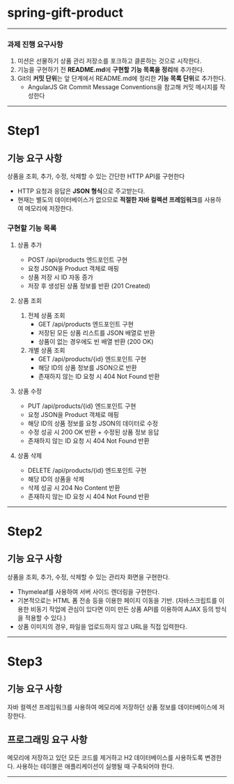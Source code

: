# spring-gift-product

---

### 과제 진행 요구사항

1. 미션은 선물하기 상품 관리 저장소를 포크하고 클론하는 것으로 시작한다.
2. 기능을 구현하기 전 **README.md**에 **구현할 기능 목록을 정리**해 추가한다.
3. Git의 **커밋 단위**는 앞 단계에서 README.md에 정리한 **기능 목록 단위**로 추가한다.
    * AngularJS Git Commit Message Conventions을 참고해 커밋 메시지를 작성한다

---

# Step1

## 기능 요구 사항

상품을 조회, 추가, 수정, 삭제할 수 있는 간단한 HTTP API를 구현한다

* HTTP 요청과 응답은 **JSON 형식**으로 주고받는다.
* 현재는 별도의 데이터베이스가 없으므로 **적절한 자바 컬렉션 프레임워크**를 사용하여 메모리에 저장한다.

### 구현할 기능 목록

1. 상품 추가
    * POST /api/products 엔드포인트 구현
    * 요청 JSON을 Product 객체로 매핑
    * 상품 저장 시 ID 자동 증가
    * 저장 후 생성된 상품 정보를 반환 (201 Created)


2. 상품 조회
    1. 전체 상품 조회
        * GET /api/products 엔드포인트 구현
        * 저장된 모든 상품 리스트를 JSON 배열로 반환
        * 상품이 없는 경우에도 빈 배열 반환 (200 OK)
    2. 개별 상품 조회
        * GET /api/products/{id} 엔드포인트 구현
        * 해당 ID의 상품 정보를 JSON으로 반환
        * 존재하지 않는 ID 요청 시 404 Not Found 반환


3. 상품 수정
    * PUT /api/products/{id} 엔드포인트 구현
    * 요청 JSON을 Product 객체로 매핑
    * 해당 ID의 상품 정보를 요청 JSON의 데이터로 수정
    * 수정 성공 시 200 OK 반환 + 수정된 상품 정보 응답
    * 존재하지 않는 ID 요청 시 404 Not Found 반환


4. 상품 삭제
    * DELETE /api/products/{id} 엔드포인트 구현
    * 해당 ID의 상품을 삭제
    * 삭제 성공 시 204 No Content 반환
    * 존재하지 않는 ID 요청 시 404 Not Found 반환

---

# Step2

## 기능 요구 사항

상품을 조회, 추가, 수정, 삭제할 수 있는 관리자 화면을 구현한다.

* Thymeleaf를 사용하여 서버 사이드 렌더링을 구현한다.
* 기본적으로는 HTML 폼 전송 등을 이용한 페이지 이동을 기반. (자바스크립트를 이용한 비동기 작업에 관심이 있다면 이미 만든 상품 API를 이용하여 AJAX 등의
  방식을 적용할 수 있다.)
* 상품 이미지의 경우, 파일을 업로드하지 않고 URL을 직접 입력한다.

---

# Step3

## 기능 요구 사항

자바 컬렉션 프레임워크를 사용하여 메모리에 저장하던 상품 정보를 데이터베이스에 저장한다.

## 프로그래밍 요구 사항

메모리에 저장하고 있던 모든 코드를 제거하고 H2 데이터베이스를 사용하도록 변경한다.
사용하는 테이블은 애플리케이션이 실행될 때 구축되어야 한다.

---
